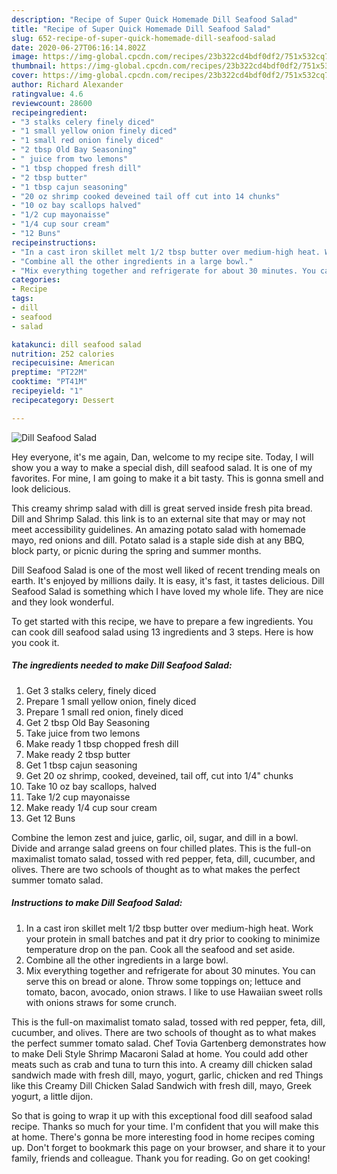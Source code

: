 ```yaml
---
description: "Recipe of Super Quick Homemade Dill Seafood Salad"
title: "Recipe of Super Quick Homemade Dill Seafood Salad"
slug: 652-recipe-of-super-quick-homemade-dill-seafood-salad
date: 2020-06-27T06:16:14.802Z
image: https://img-global.cpcdn.com/recipes/23b322cd4bdf0df2/751x532cq70/dill-seafood-salad-recipe-main-photo.jpg
thumbnail: https://img-global.cpcdn.com/recipes/23b322cd4bdf0df2/751x532cq70/dill-seafood-salad-recipe-main-photo.jpg
cover: https://img-global.cpcdn.com/recipes/23b322cd4bdf0df2/751x532cq70/dill-seafood-salad-recipe-main-photo.jpg
author: Richard Alexander
ratingvalue: 4.6
reviewcount: 28600
recipeingredient:
- "3 stalks celery finely diced"
- "1 small yellow onion finely diced"
- "1 small red onion finely diced"
- "2 tbsp Old Bay Seasoning"
- " juice from two lemons"
- "1 tbsp chopped fresh dill"
- "2 tbsp butter"
- "1 tbsp cajun seasoning"
- "20 oz shrimp cooked deveined tail off cut into 14 chunks"
- "10 oz bay scallops halved"
- "1/2 cup mayonaisse"
- "1/4 cup sour cream"
- "12 Buns"
recipeinstructions:
- "In a cast iron skillet melt 1/2 tbsp butter over medium-high heat. Work your protein in small batches and pat it dry prior to cooking to minimize temperature drop on the pan. Cook all the seafood and set aside."
- "Combine all the other ingredients in a large bowl."
- "Mix everything together and refrigerate for about 30 minutes. You can serve this on bread or alone. Throw some toppings on; lettuce and tomato,  bacon, avocado, onion straws. I like to use Hawaiian sweet rolls with onions straws for some crunch."
categories:
- Recipe
tags:
- dill
- seafood
- salad

katakunci: dill seafood salad 
nutrition: 252 calories
recipecuisine: American
preptime: "PT22M"
cooktime: "PT41M"
recipeyield: "1"
recipecategory: Dessert

---
```



![Dill Seafood Salad](https://img-global.cpcdn.com/recipes/23b322cd4bdf0df2/751x532cq70/dill-seafood-salad-recipe-main-photo.jpg)

Hey everyone, it's me again, Dan, welcome to my recipe site. Today, I will show you a way to make a special dish, dill seafood salad. It is one of my favorites. For mine, I am going to make it a bit tasty. This is gonna smell and look delicious.

This creamy shrimp salad with dill is great served inside fresh pita bread. Dill and Shrimp Salad. this link is to an external site that may or may not meet accessibility guidelines. An amazing potato salad with homemade mayo, red onions and dill. Potato salad is a staple side dish at any BBQ, block party, or picnic during the spring and summer months.

Dill Seafood Salad is one of the most well liked of recent trending meals on earth. It's enjoyed by millions daily. It is easy, it's fast, it tastes delicious. Dill Seafood Salad is something which I have loved my whole life. They are nice and they look wonderful.


To get started with this recipe, we have to prepare a few ingredients. You can cook dill seafood salad using 13 ingredients and 3 steps. Here is how you cook it.

<!--inarticleads1-->

##### The ingredients needed to make Dill Seafood Salad:

1. Get 3 stalks celery, finely diced
1. Prepare 1 small yellow onion, finely diced
1. Prepare 1 small red onion, finely diced
1. Get 2 tbsp Old Bay Seasoning
1. Take  juice from two lemons
1. Make ready 1 tbsp chopped fresh dill
1. Make ready 2 tbsp butter
1. Get 1 tbsp cajun seasoning
1. Get 20 oz shrimp, cooked, deveined, tail off, cut into 1/4&#34; chunks
1. Take 10 oz bay scallops, halved
1. Take 1/2 cup mayonaisse
1. Make ready 1/4 cup sour cream
1. Get 12 Buns


Combine the lemon zest and juice, garlic, oil, sugar, and dill in a bowl. Divide and arrange salad greens on four chilled plates. This is the full-on maximalist tomato salad, tossed with red pepper, feta, dill, cucumber, and olives. There are two schools of thought as to what makes the perfect summer tomato salad. 

<!--inarticleads2-->

##### Instructions to make Dill Seafood Salad:

1. In a cast iron skillet melt 1/2 tbsp butter over medium-high heat. Work your protein in small batches and pat it dry prior to cooking to minimize temperature drop on the pan. Cook all the seafood and set aside.
1. Combine all the other ingredients in a large bowl.
1. Mix everything together and refrigerate for about 30 minutes. You can serve this on bread or alone. Throw some toppings on; lettuce and tomato,  bacon, avocado, onion straws. I like to use Hawaiian sweet rolls with onions straws for some crunch.


This is the full-on maximalist tomato salad, tossed with red pepper, feta, dill, cucumber, and olives. There are two schools of thought as to what makes the perfect summer tomato salad. Chef Tovia Gartenberg demonstrates how to make Deli Style Shrimp Macaroni Salad at home. You could add other meats such as crab and tuna to turn this into. A creamy dill chicken salad sandwich made with fresh dill, mayo, yogurt, garlic, chicken and red Things like this Creamy Dill Chicken Salad Sandwich with fresh dill, mayo, Greek yogurt, a little dijon. 

So that is going to wrap it up with this exceptional food dill seafood salad recipe. Thanks so much for your time. I'm confident that you will make this at home. There's gonna be more interesting food in home recipes coming up. Don't forget to bookmark this page on your browser, and share it to your family, friends and colleague. Thank you for reading. Go on get cooking!
